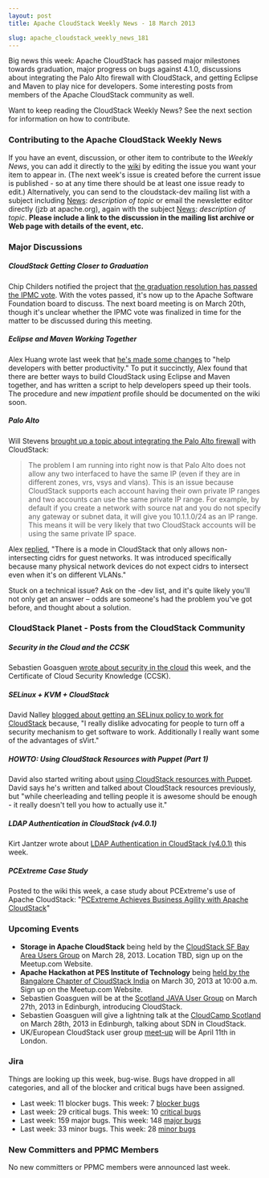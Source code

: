 ```yaml
---
layout: post
title: Apache CloudStack Weekly News - 18 March 2013

slug: apache_cloudstack_weekly_news_181
---
```

<p>Big news this week: Apache CloudStack has passed major milestones towards graduation, major progress on bugs against 4.1.0, discussions about integrating the Palo Alto firewall with CloudStack, and getting Eclipse and Maven to play nice for developers. Some interesting posts from members of the Apache CloudStack community as well.</p>

<p>Want to keep reading the CloudStack Weekly News? See the next section for information on how to contribute.</p>

<h3><a name="ApacheCloudStackWeeklyNews-18March2013-ContributingtotheApacheCloudStackWeeklyNews"></a>Contributing to the Apache CloudStack Weekly News</h3>

<p>If you have an event, discussion, or other item to contribute to the <em>Weekly News</em>, you can add it directly to the <a href="https://cwiki.apache.org/confluence/display/CLOUDSTACK/CloudStack+Weekly+News" class="external-link" rel="nofollow">wiki</a> by editing the issue you want your item to appear in. (The next week's issue is created before the current issue is published - so at any time there should be at least one issue ready to edit.) Alternatively, you can send to the cloudstack-dev mailing list with a subject including <a href="/confluence/display/CLOUDSTACK/News" title="News">News</a>: <em>description of topic</em> or email the newsletter editor directly (jzb at apache.org), again with the subject <a href="/confluence/display/CLOUDSTACK/News" title="News">News</a>: <em>description of topic</em>. <b>Please include a link to the discussion in the mailing list archive or Web page with details of the event, etc.</b></p>

<h3><a name="ApacheCloudStackWeeklyNews-18March2013-MajorDiscussions"></a>Major Discussions</h3>

<h5><a name="ApacheCloudStackWeeklyNews-18March2013-CloudStackGettingClosertoGraduation"></a>CloudStack Getting Closer to Graduation</h5>

<p>Chip Childers notified the project that <a href="http://markmail.org/thread/zhymhs35ic3rruq5" class="external-link" rel="nofollow">the graduation resolution has passed the IPMC vote</a>. With the votes passed, it's now up to the Apache Software Foundation board to discuss. The next board meeting is on March 20th, though it's unclear whether the IPMC vote was finalized in time for the matter to be discussed during this meeting.</p>

<h5><a name="ApacheCloudStackWeeklyNews-18March2013-EclipseandMavenWorkingTogether"></a>Eclipse and Maven Working Together</h5>

<p>Alex Huang wrote last week that <a href="http://markmail.org/message/f265rx7r5qm7z6yz" class="external-link" rel="nofollow">he's made some changes</a> to "help developers with better productivity." To put it succinctly, Alex found that there are better ways to build CloudStack using Eclipse and Maven together, and has written a script to help developers speed up their tools. The procedure and new <em>impatient</em> profile should be documented on the wiki soon.</p>

<h5><a name="ApacheCloudStackWeeklyNews-18March2013-PaloAlto"></a>Palo Alto</h5>

<p>Will Stevens <a href="http://markmail.org/message/n5276i4hfh7ek57o" class="external-link" rel="nofollow">brought up a topic about integrating the Palo Alto firewall</a> with CloudStack:</p>

<blockquote>
<p>The problem I am running into right now is that Palo Alto does not allow any two interfaced to have the same IP (even if they are in different zones, vrs, vsys and vlans). This is an issue because CloudStack supports each account having their own private IP ranges and two accounts can use the same private IP range. For example, by default if you create a network with source nat and you do not specify any gateway or subnet data, it will give you 10.1.1.0/24 as an IP range. This means it will be very likely that two CloudStack accounts will be using the same private IP space.</p></blockquote>

<p>Alex <a href="http://markmail.org/message/iyydkgxzvbzmo4jw" class="external-link" rel="nofollow">replied</a>, "There is a mode in CloudStack that only allows non-intersecting cidrs for guest networks. It was introduced specifically because many physical network devices do not expect cidrs to intersect even when it's on different VLANs."</p>

<p>Stuck on a technical issue? Ask on the &#45;dev list, and it's quite likely you'll not only get an answer &#8211; odds are someone's had the problem you've got before, and thought about a solution.</p>

<h3><a name="ApacheCloudStackWeeklyNews-18March2013-CloudStackPlanetPostsfromtheCloudStackCommunity"></a>CloudStack Planet - Posts from the CloudStack Community</h3>

<h5><a name="ApacheCloudStackWeeklyNews-18March2013-SecurityintheCloudandtheCCSK"></a>Security in the Cloud and the CCSK</h5>

<p>Sebastien Goasguen <a href="http://buildacloud.org/blog/237-security-in-the-cloud-and-the-ccsk.html" class="external-link" rel="nofollow">wrote about security in the cloud</a> this week, and the Certificate of Cloud Security Knowledge (CCSK).</p>

<h5><a name="ApacheCloudStackWeeklyNews-18March2013-SELinuxKVMCloudStack"></a>SELinux + KVM + CloudStack</h5>

<p>David Nalley <a href="http://buildacloud.org/blog/238-selinux-kvm-cloudstack.html" class="external-link" rel="nofollow">blogged about getting an SELinux policy to work for CloudStack</a> because, "I really dislike advocating for people to turn off a security mechanism to get software to work. Additionally I really want some of the advantages of sVirt."</p>

<h5><a name="ApacheCloudStackWeeklyNews-18March2013-HOWTO%3AUsingCloudStackResourceswithPuppet%28Part1%29"></a>HOWTO: Using CloudStack Resources with Puppet (Part 1)</h5>

<p>David also started writing about <a href="http://buildacloud.org/blog/239-howto-using-cloudstack-resources-with-puppet%2C-part-1.html" class="external-link" rel="nofollow">using CloudStack resources with Puppet</a>. David says he's written and talked about CloudStack resources previously, but "while cheerleading and telling people it is awesome should be enough - it really doesn't tell you how to actually use it."</p>

<h5><a name="ApacheCloudStackWeeklyNews-18March2013-LDAPAuthenticationinCloudStack%28v4.0.1%29"></a>LDAP Authentication in CloudStack (v4.0.1)</h5>

<p>Kirt Jantzer wrote about <a href="http://kirkjantzer.blogspot.com/2013/03/ldap-authentication-in-cloudstack-v401.html" class="external-link" rel="nofollow">LDAP Authentication in CloudStack (v4.0.1)</a> this week.</p>

<h5><a name="ApacheCloudStackWeeklyNews-18March2013-PCExtremeCaseStudy"></a>PCExtreme Case Study</h5>

<p>Posted to the wiki this week, a case study about PCExtreme's use of Apache CloudStack: "<a href="https://cwiki.apache.org/confluence/download/attachments/30757703/PCExtreme+Case+Study+Final+031813.pdf" class="external-link" rel="nofollow">PCExtreme Achieves Business Agility with Apache CloudStack</a>"</p>

<h3><a name="ApacheCloudStackWeeklyNews-18March2013-UpcomingEvents"></a>Upcoming Events</h3>

<ul>
	<li><b>Storage in Apache CloudStack</b> being held by the <a href="http://www.meetup.com/CloudStack-SF-Bay-Area-Users-Group/events/108916562/" class="external-link" rel="nofollow">CloudStack SF Bay Area Users Group</a> on March 28, 2013. Location TBD, sign up on the Meetup.com Website.</li>
	<li><b>Apache Hackathon at PES Institute of Technology</b> being <a href="http://www.meetup.com/CloudStack-Bangalore-Group/events/104410272/" class="external-link" rel="nofollow">held by the Bangalore Chapter of CloudStack India</a> on March 30, 2013 at 10:00 a.m. Sign up on the Meetup.com Website.</li>
	<li>Sebastien Goasguen will be at the <a href="http://www.eventbrite.com/org/613789661" class="external-link" rel="nofollow">Scotland JAVA User Group</a> on March 27th, 2013 in Edinburgh, introducing CloudStack.</li>
	<li>Sebastien Goasguen will give a lightning talk at the <a href="http://cloudcamp.org/scotland/369" class="external-link" rel="nofollow">CloudCamp Scotland</a> on March 28th, 2013 in Edinburgh, talking about SDN in CloudStack.</li>
	<li>UK/European CloudStack user group <a href="http://www.eventbrite.com/event/5816841329/eorg" class="external-link" rel="nofollow">meet-up</a> will be April 11th in London.</li>
</ul>


<h3><a name="ApacheCloudStackWeeklyNews-18March2013-Jira"></a>Jira</h3>

<p>Things are looking up this week, bug-wise. Bugs have dropped in all categories, and all of the blocker and critical bugs have been assigned. </p>

<ul>
	<li>Last week: 11 blocker bugs. This week: 7 <a href="http://is.gd/blockers41acs" class="external-link" rel="nofollow">blocker bugs</a></li>
	<li>Last week: 29 critical bugs. This week: 10 <a href="http://is.gd/critical41acs" class="external-link" rel="nofollow">critical bugs</a></li>
	<li>Last week: 159 major bugs. This week: 148 <a href="http://is.gd/major41acs" class="external-link" rel="nofollow">major bugs</a></li>
	<li>Last week: 33 minor bugs. This week: 28 <a href="http://is.gd/minor41acs" class="external-link" rel="nofollow">minor bugs</a></li>
</ul>


<h3><a name="ApacheCloudStackWeeklyNews-18March2013-NewCommittersandPPMCMembers"></a>New Committers and PPMC Members</h3>

<p>No new committers or PPMC members were announced last week.</p>
